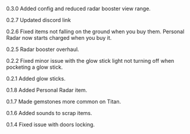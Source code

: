 0.3.0
	Added config and reduced radar booster view range.

0.2.7
	Updated discord link

0.2.6
	Fixed items not falling on the ground when you buy them.
	Personal Radar now starts charged when you buy it.

0.2.5
	Radar booster overhaul.

0.2.2
	Fixed minor issue with the glow stick light not turning off when pocketing a glow stick.

0.2.1
	Added glow sticks.

0.1.8
	Added Personal Radar item.

0.1.7
	Made gemstones more common on Titan.
	
0.1.6
	Added sounds to scrap items.

0.1.4
	Fixed issue with doors locking.

